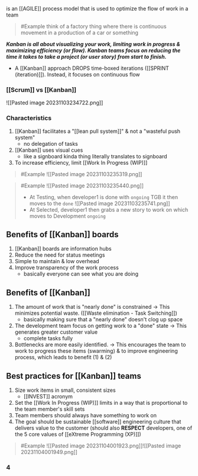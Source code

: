 is an [[AGILE]] process model that is used to optimize the flow of work in a team

>	#Example 
>	think of a factory thing where there is continuous movement in a production of a car or something

***Kanban is all about visualizing your work, limiting work in progress & maximizing efficiency (or flow). Kanban teams focus on reducing the time it takes to take a project (or user story) from start to finish.***

- A [[Kanban]] approach DROPS time-boxed iterations ([[SPRINT (iteration)]]). Instead, it focuses on continuous flow
### [[Scrum]] vs [[Kanban]]
![[Pasted image 20231103234722.png]]

### Characteristics
1. [[Kanban]] facilitates a "[[lean pull system]]" & not a "wasteful push system"
	- no delegation of tasks
2. [[Kanban]] uses visual cues
	- like a signboard kinda thing literally translates to signboard
3. To increase efficiency, limit [[Work In Progress (WIP)]]

>	#Example 
>	![[Pasted image 20231103235319.png]]

>	#Example 
>	![[Pasted image 20231103235440.png]]
>	- At Testing, when developer1 is done with `ongoing` TGB it then moves to the `done` 
>	![[Pasted image 20231103235741.png]]
>	- At Selected, developer1 then grabs a new story to work on which moves to Development `ongoing`

## Benefits of [[Kanban]] boards
1. [[Kanban]] boards are information hubs
2. Reduce the need for status meetings
3. Simple to maintain & low overhead
4. Improve transparency of the work process
	- basically everyone can see what you are doing

## Benefits of [[Kanban]]
1. The amount of work that is "nearly done" is constrained $\rightarrow$ This minimizes potential waste. ([[Waste elimination - Task Switching]])
	- basically making sure that a "nearly done" doesn't clog up space
2. The development team focus on getting work to a "done" state $\rightarrow$ This generates greater customer value
	- complete tasks fully
3. Bottlenecks are more easily identified. $\rightarrow$ This encourages the team to work to progress these items (swarming) & to improve engineering process, which leads to benefit (1) & (2)

## Best practices for [[Kanban]] teams
1. Size work items in small, consistent sizes
	- [[INVEST]] acronym
2. Set the [[Work In Progress (WIP)]] limits in a way that is proportional to the team member's skill sets
3. Team members should always have something to work on
4. The goal should be sustainable [[software]] engineering culture that delivers value to the customer (should also **RESPECT** developers, one of the 5 core values of [[eXtreme Programming (XP)]])

>	#Example 
>	![[Pasted image 20231104001923.png]]![[Pasted image 20231104001949.png]]

### 4 